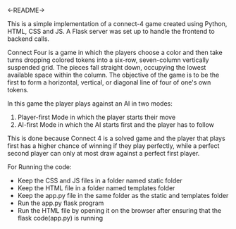 <-README->

This is a simple implementation of a connect-4 game created using Python, HTML, CSS and JS. A Flask server was set up to handle the frontend to backend calls.

Connect Four is a game in which the players choose a color and then take turns dropping colored tokens into a six-row, seven-column vertically suspended grid. The pieces fall straight down, occupying the lowest available space within the column. The objective of the game is to be the first to form a horizontal, vertical, or diagonal line of four of one's own tokens.

In this game the player plays against an AI in two modes:
1) Player-first Mode in which the player starts their move
2) AI-first Mode in which the AI starts first and the player has to follow

This is done because Connect 4 is a solved game and the player that plays first has a higher chance of winning if they play perfectly, while a perfect second player can only at most draw against a perfect first player.

For Running the code:

- Keep the CSS and JS files in a folder named static folder
- Keep the HTML file in a folder named templates folder
- Keep the app.py file in the same folder as the static and templates folder
- Run the app.py flask program
- Run the HTML file by opening it on the browser after ensuring that the flask code(app.py) is running
